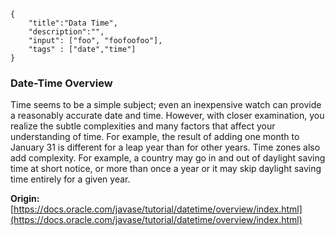 ```javax-snippet
{
    "title":"Data Time",
    "description":"",
    "input": ["foo", "foofoofoo"],
    "tags" : ["date","time"]
}
```
### Date-Time Overview
Time seems to be a simple subject; even an inexpensive watch can provide a reasonably accurate date and time. However, with closer examination, you realize the subtle complexities and many factors that affect your understanding of time. For example, the result of adding one month to January 31 is different for a leap year than for other years. Time zones also add complexity. For example, a country may go in and out of daylight saving time at short notice, or more than once a year or it may skip daylight saving time entirely for a given year.

**Origin:** [https://docs.oracle.com/javase/tutorial/datetime/overview/index.html](https://docs.oracle.com/javase/tutorial/datetime/overview/index.html)
